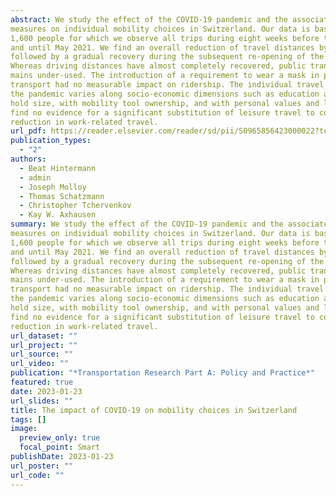 ```yaml
---
abstract: We study the effect of the COVID-19 pandemic and the associated government
measures on individual mobility choices in Switzerland. Our data is based on over
1,600 people for which we observe all trips during eight weeks before the pandemic
and until May 2021. We find an overall reduction of travel distances by 60 percent,
followed by a gradual recovery during the subsequent re-opening of the economy.
Whereas driving distances have almost completely recovered, public transport re-
mains under-used. The introduction of a requirement to wear a mask in public
transport had no measurable impact on ridership. The individual travel response to
the pandemic varies along socio-economic dimensions such as education and house-
hold size, with mobility tool ownership, and with personal values and lifestyles. We
find no evidence for a significant substitution of leisure travel to compensate for the
reduction in work-related travel.
url_pdf: https://reader.elsevier.com/reader/sd/pii/S0965856423000022?token=0DC809210772BD989DC6F6D8C987CD107AF019633CA6A4FCEF4668FB7CF4234C31C9D60367732A8E452DB261C8762DB5&originRegion=eu-west-1&originCreation=20230124092752
publication_types:
  - "2"
authors:
  - Beat Hintermann
  - admin 
  - Joseph Molloy
  - Thomas Schatzmann
  - Christopher Tchervenkov
  - Kay W. Axhausen
summary: We study the effect of the COVID-19 pandemic and the associated government
measures on individual mobility choices in Switzerland. Our data is based on over
1,600 people for which we observe all trips during eight weeks before the pandemic
and until May 2021. We find an overall reduction of travel distances by 60 percent,
followed by a gradual recovery during the subsequent re-opening of the economy.
Whereas driving distances have almost completely recovered, public transport re-
mains under-used. The introduction of a requirement to wear a mask in public
transport had no measurable impact on ridership. The individual travel response to
the pandemic varies along socio-economic dimensions such as education and house-
hold size, with mobility tool ownership, and with personal values and lifestyles. We
find no evidence for a significant substitution of leisure travel to compensate for the
reduction in work-related travel.
url_dataset: ""
url_project: ""
url_source: ""
url_video: ""
publication: "*Transportation Research Part A: Policy and Practice*"
featured: true
date: 2023-01-23
url_slides: ""
title: The impact of COVID-19 on mobility choices in Switzerland
tags: []
image:
  preview_only: true
  focal_point: Smart
publishDate: 2023-01-23
url_poster: ""
url_code: ""
---
```

